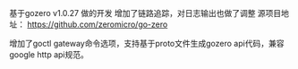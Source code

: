 基于gozero v1.0.27 做的开发
增加了链路追踪，对日志输出也做了调整
源项目地址： https://github.com/zeromicro/go-zero

增加了goctl gateway命令选项，支持基于proto文件生成gozero api代码，兼容google http api规范。
